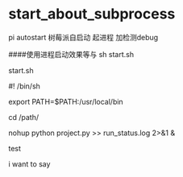 # start_about_subprocess
pi autostart 
树莓派自启动  起进程  加检测debug



####使用进程启动效果等与 sh start.sh

start.sh


#! /bin/sh

export PATH=$PATH:/usr/local/bin

cd /path/

nohup python project.py >> run_status.log 2>&1 &


test

i want to say

